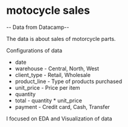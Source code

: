 # motocycle sales

-- Data from Datacamp--

The data is about sales of motorcycle parts.

Configurations of data
- date
- warehouse - Central, North, West
- client_type - Retail, Wholesale
- product_line - Type of products purchased
- unit_price - Price per item
- quantity
- total - quantity * unit_price
- payment - Credit card, Cash, Transfer

I focused on EDA and Visualization of data
